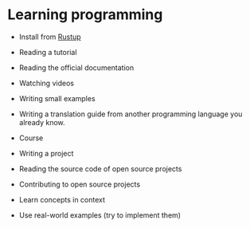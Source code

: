 # Learning programming

* Install from [Rustup](https://rustup.rs/)

* Reading a tutorial
* Reading the official documentation
* Watching videos
* Writing small examples
* Writing a translation guide from another programming language you already know.
* Course
* Writing a project
* Reading the source code of open source projects
* Contributing to open source projects

* Learn concepts in context
* Use real-world examples (try to implement them)



